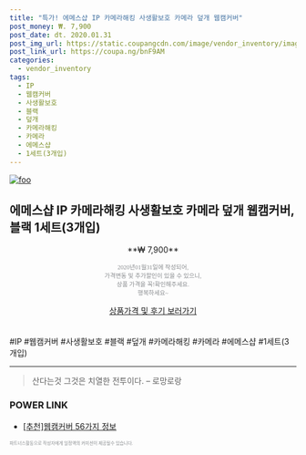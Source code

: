 ```yaml
--- 
title: "특가! 에메스샵 IP 카메라해킹 사생활보호 카메라 덮개 웹캠커버" 
post_money: ₩. 7,900 
post_date: dt. 2020.01.31 
post_img_url: https://static.coupangcdn.com/image/vendor_inventory/images/2018/03/09/9/3/476cf3ec-5726-40f8-b81d-1ef23608ff48.jpg 
post_link_url: https://coupa.ng/bnF9AM 
categories: 
  - vendor_inventory 
tags: 
  - IP 
  - 웹캠커버 
  - 사생활보호 
  - 블랙 
  - 덮개 
  - 카메라해킹 
  - 카메라 
  - 에메스샵 
  - 1세트(3개입) 
--- 
```

[![foo](https://static.coupangcdn.com/image/vendor_inventory/images/2018/03/09/9/3/476cf3ec-5726-40f8-b81d-1ef23608ff48.jpg)](https://coupa.ng/bnF9AM) 

## 에메스샵 IP 카메라해킹 사생활보호 카메라 덮개 웹캠커버, 블랙 1세트(3개입) 
<p style="text-align: center;">**₩ 7,900**</p> 
<p style="text-align: center;"><span style="color: #898c8f; font-family: Georgia,Times,serif; font-size: 0.75em;">2020년01월31일에 작성되어, <br>가격변동 및 추가할인이 있을 수 있으니,<br> 상품 가격을 꼭!확인해주세요.<br>행복하세요~</span> 
</p>	 
<div markdown="0" style="text-align: center;"><a href="https://coupa.ng/bnF9AM" class="btn btn--success">상품가격 및 후기 보러가기</a></div> 
<br><br> 
  #IP #웹캠커버 #사생활보호 #블랙 #덮개 #카메라해킹 #카메라 #에메스샵 #1세트(3개입) 
<hr> 

> 산다는것 그것은 치열한 전투이다.  – 로망로랑 


### POWER LINK

* <a href="https://blog.naver.com/fasyy4321/221790849344" target="_blank">[추천]웹캠커버 56가지 정보</a>

<span style="color: #898c8f; font-family: Georgia,Times,serif; font-size: 0.55em;">파트너스활동으로 작성자에게 일정액의 커미션이 제공될수 있습니다.</span> 
